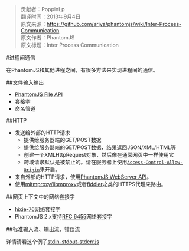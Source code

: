 > 贡献者：PoppinLp  
> 翻译时间：2013年9月4日  
> 原文来源：https://github.com/ariya/phantomjs/wiki/Inter-Process-Communication  
> 原文作者：PhantomJS  
> 原文标题：Inter Process Communication  

#进程间通信

在PhantomJS和其他进程之间，有很多方法来实现进程间的通信。

##文件输入输出

* [PhantomJS File API](https://github.com/ariya/phantomjs/wiki/API-Reference-FileSystem)
* 套接字
* 命名管道

##HTTP

* 发送给外部的HTTP请求
    * 提供给服务器端的GET/POST数据
    * 提供给服务器端的GET/POST数据，结果返回JSON/XML/HTML等
    * 创建一个XMLHttpRequest对象，然后像在通常网页中一样使用它
    * 跨域请求默认是被禁止的。请在服务器上使用[`Access-Control-Allow-Origin`](http://www.w3.org/TR/cors/#access-control-allow-origin-response-header)来开启。
* 来自外部的HTTP请求，使用[PhantomJS WebServer API](https://github.com/ariya/phantomjs/wiki/API-Reference-WebServer)。
* 使用[mitmproxy/libmproxy](http://mitmproxy.org/)或者[fiddler](http://fiddler2.com/)之类的HTTPS代理来路由。

##网页上下文中的网络套接字

* [hixie-76](http://tools.ietf.org/html/draft-hixie-thewebsocketprotocol-76)网络套接字
* PhantomJS 2.x支持[RFC 6455](http://tools.ietf.org/html/rfc6455)网络套接字

##标准输入流、输出流、错误流

详情请看这个例子[stdin-stdout-stderr.js](https://github.com/ariya/phantomjs/blob/master/examples/stdin-stdout-stderr.js)
